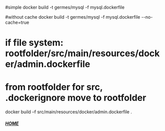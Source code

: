 #simple
docker build -t germes/mysql -f mysql.dockerfile

#without cache
docker build -t germes/mysql -f mysql.dockerfile --no-cache=true

# if file system: rootfolder/src/main/resources/docker/admin.dockerfile
# from rootfolder for src, .dockerignore move to rootfolder
docker build –f src/main/resources/docker/admin.dockerfile .


 
##### [HOME](./../../../../../README.md)